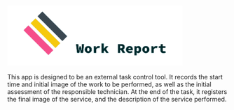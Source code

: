 <img src="./assets/images/github_bar.png" alt="main page" width="400">

This app is designed to be an external task control tool. It records the start time and initial image of the work to be performed, as well as the initial assessment of the responsible technician. At the end of the task, it registers the final image of the service, and the description of the service performed. 

